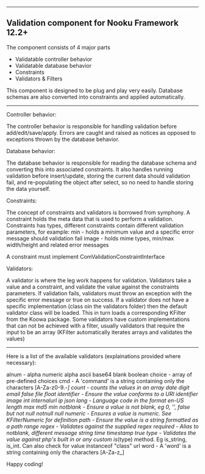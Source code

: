 --------------------------------------------------------
Validation component for Nooku Framework 12.2+
--------------------------------------------------------

The component consists of 4 major parts

* Validatable controller behavior
* Validatable database behavior
* Constraints
* Validators & Filters

This component is designed to be plug and play very easily.
Database schemas are also converted into constraints and applied automatically.

--------------------------------------------------------

Controller behavior:

The controller behavior is responsible for handling validation before add/edit/save/apply.
Errors are caught and raised as notices as opposed to exceptions thrown by the database behavior.


Database behavior:

The database behavior is responsible for reading the database schema and converting this into associated constraints.
It also handles running validation before insert/update, storing the current data should validation fail,
and re-populating the object after select, so no need to handle storing the data yourself.


Constraints:

The concept of constraints and validators is borrowed from symphony.
A constraint holds the meta data that is used to perform a validation.
Constraints has types, different constraints contain different validation parameters, for example:
    min - holds a minimum value and a specific error message should validation fail
    image - holds mime types, min/max width/height and related error messages

A constraint must implement ComValidationConstraintInterface


Validators:

A validator is where the leg work happens for validation.
Validators take a value and a constraint, and validate the value against the constraints parameters.
If validation fails, validators must throw an exception with the specific error message or true on success.
If a validator does not have a specific implementation (class oin the validators folder) then the default validator
class will be loaded. This in turn loads a corresponding KFilter from the Koowa package.
Some validators have custom implementations that can not be achieved with a filter, usually validators that require
the input to be an array (KFilter automatically iterates arrays and validates the values)

--------------------------------------------------------

Here is a list of the available validators (explainations provided where necessary):

alnum       - alpha numeric
alpha
ascii
base64
blank
boolean
choice      - array of pre-defined choices
cmd         - A 'command' is a string containing only the characters [A-Za-z0-9.-_]
count       - counts the values in an array
date
digit
email
false
file
float
identifier  - Ensure the value conforms to a URI identifier
image
int
internalurl
ip
json
lang        - Language code in the format en-US
length
max
md5
min
notblank    - Ensure a value is not blank, eg 0, '', false but not null
notnull
null
numeric     - Ensures a value is numeric. See KFilterNumeric for definition
path        - Ensure the value is a string formatted as a path
range
regex       - Validates against the supplied regex
required    - Alias to notblank, different message
string
time
timestamp
true
type        - Validates the value against php's built in or any custom is_(type) method. Eg is_string, is_int. Can also check for value instanceof "class"
url
word        - A 'word' is a string containing only the characters [A-Za-z_]

Happy coding!